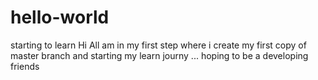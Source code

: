 # hello-world
starting to learn
Hi All 
am in my first step where i create my first copy of master branch and starting my learn journy ... hoping to be a developing friends 
